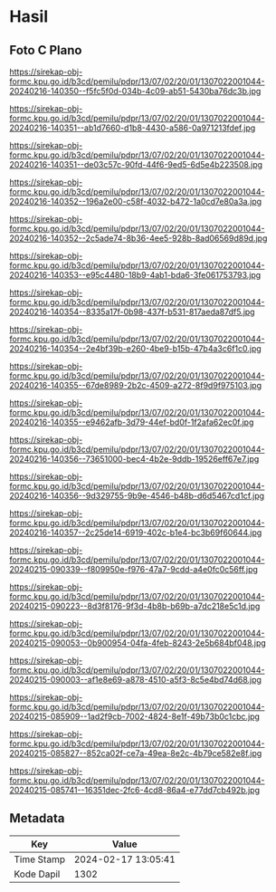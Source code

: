 # Hasil

## Foto C Plano

https://sirekap-obj-formc.kpu.go.id/b3cd/pemilu/pdpr/13/07/02/20/01/1307022001044-20240216-140350--f5fc5f0d-034b-4c09-ab51-5430ba76dc3b.jpg

https://sirekap-obj-formc.kpu.go.id/b3cd/pemilu/pdpr/13/07/02/20/01/1307022001044-20240216-140351--ab1d7660-d1b8-4430-a586-0a971213fdef.jpg

https://sirekap-obj-formc.kpu.go.id/b3cd/pemilu/pdpr/13/07/02/20/01/1307022001044-20240216-140351--de03c57c-90fd-44f6-9ed5-6d5e4b223508.jpg

https://sirekap-obj-formc.kpu.go.id/b3cd/pemilu/pdpr/13/07/02/20/01/1307022001044-20240216-140352--196a2e00-c58f-4032-b472-1a0cd7e80a3a.jpg

https://sirekap-obj-formc.kpu.go.id/b3cd/pemilu/pdpr/13/07/02/20/01/1307022001044-20240216-140352--2c5ade74-8b36-4ee5-928b-8ad06569d89d.jpg

https://sirekap-obj-formc.kpu.go.id/b3cd/pemilu/pdpr/13/07/02/20/01/1307022001044-20240216-140353--e95c4480-18b9-4ab1-bda6-3fe061753793.jpg

https://sirekap-obj-formc.kpu.go.id/b3cd/pemilu/pdpr/13/07/02/20/01/1307022001044-20240216-140354--8335a17f-0b98-437f-b531-817aeda87df5.jpg

https://sirekap-obj-formc.kpu.go.id/b3cd/pemilu/pdpr/13/07/02/20/01/1307022001044-20240216-140354--2e4bf39b-e260-4be9-b15b-47b4a3c6f1c0.jpg

https://sirekap-obj-formc.kpu.go.id/b3cd/pemilu/pdpr/13/07/02/20/01/1307022001044-20240216-140355--67de8989-2b2c-4509-a272-8f9d9f975103.jpg

https://sirekap-obj-formc.kpu.go.id/b3cd/pemilu/pdpr/13/07/02/20/01/1307022001044-20240216-140355--e9462afb-3d79-44ef-bd0f-1f2afa62ec0f.jpg

https://sirekap-obj-formc.kpu.go.id/b3cd/pemilu/pdpr/13/07/02/20/01/1307022001044-20240216-140356--73651000-bec4-4b2e-9ddb-19526eff67e7.jpg

https://sirekap-obj-formc.kpu.go.id/b3cd/pemilu/pdpr/13/07/02/20/01/1307022001044-20240216-140356--9d329755-9b9e-4546-b48b-d6d5467cd1cf.jpg

https://sirekap-obj-formc.kpu.go.id/b3cd/pemilu/pdpr/13/07/02/20/01/1307022001044-20240216-140357--2c25de14-6919-402c-b1e4-bc3b69f60644.jpg

https://sirekap-obj-formc.kpu.go.id/b3cd/pemilu/pdpr/13/07/02/20/01/1307022001044-20240215-090339--f809950e-f976-47a7-9cdd-a4e0fc0c56ff.jpg

https://sirekap-obj-formc.kpu.go.id/b3cd/pemilu/pdpr/13/07/02/20/01/1307022001044-20240215-090223--8d3f8176-9f3d-4b8b-b69b-a7dc218e5c1d.jpg

https://sirekap-obj-formc.kpu.go.id/b3cd/pemilu/pdpr/13/07/02/20/01/1307022001044-20240215-090053--0b900954-04fa-4feb-8243-2e5b684bf048.jpg

https://sirekap-obj-formc.kpu.go.id/b3cd/pemilu/pdpr/13/07/02/20/01/1307022001044-20240215-090003--af1e8e69-a878-4510-a5f3-8c5e4bd74d68.jpg

https://sirekap-obj-formc.kpu.go.id/b3cd/pemilu/pdpr/13/07/02/20/01/1307022001044-20240215-085909--1ad2f9cb-7002-4824-8e1f-49b73b0c1cbc.jpg

https://sirekap-obj-formc.kpu.go.id/b3cd/pemilu/pdpr/13/07/02/20/01/1307022001044-20240215-085827--852ca02f-ce7a-49ea-8e2c-4b79ce582e8f.jpg

https://sirekap-obj-formc.kpu.go.id/b3cd/pemilu/pdpr/13/07/02/20/01/1307022001044-20240215-085741--16351dec-2fc6-4cd8-86a4-e77dd7cb492b.jpg


## Metadata

| Key        | Value               |
| ---------- | ------------------- |
| Time Stamp | 2024-02-17 13:05:41 |
| Kode Dapil | 1302                |



